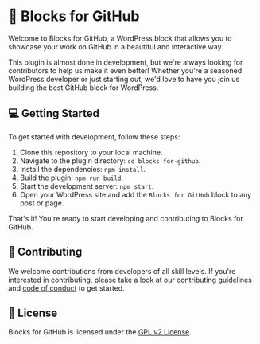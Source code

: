 # 🚀 Blocks for GitHub

Welcome to Blocks for GitHub, a WordPress block that allows you to showcase your work on GitHub in a beautiful and interactive way.

This plugin is almost done in development, but we're always looking for contributors to help us make it even better! Whether you're a seasoned WordPress developer or just starting out, we'd love to have you join us building the best GitHub block for WordPress.

## 💻 Getting Started

To get started with development, follow these steps:

1. Clone this repository to your local machine.
2. Navigate to the plugin directory: `cd blocks-for-github`.
3. Install the dependencies: `npm install`.
4. Build the plugin: `npm run build`.
5. Start the development server: `npm start`.
6. Open your WordPress site and add the `Blocks for GitHub` block to any post or page.

That's it! You're ready to start developing and contributing to Blocks for GitHub.

## 🤝 Contributing

We welcome contributions from developers of all skill levels. If you're interested in contributing, please take a look at our [contributing guidelines](CONTRIBUTING.md) and [code of conduct](CODE_OF_CONDUCT.md) to get started.

## 📝 License

Blocks for GitHub is licensed under the [GPL v2 License](LICENSE).
